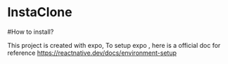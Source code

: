 # InstaClone

#How to install?

This project is created with expo, To setup expo , here is a official doc for reference https://reactnative.dev/docs/environment-setup
